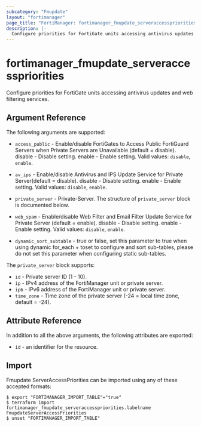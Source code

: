 ```yaml
---
subcategory: "Fmupdate"
layout: "fortimanager"
page_title: "FortiManager: fortimanager_fmupdate_serveraccesspriorities"
description: |-
  Configure priorities for FortiGate units accessing antivirus updates and web filtering services.
---
```


# fortimanager_fmupdate_serveraccesspriorities
Configure priorities for FortiGate units accessing antivirus updates and web filtering services.

## Argument Reference


The following arguments are supported:


* `access_public` - Enable/disable FortiGates to Access Public FortiGuard Servers when Private Servers are Unavailable (default = disable). disable - Disable setting. enable - Enable setting. Valid values: `disable`, `enable`.

* `av_ips` - Enable/disable Antivirus and IPS Update Service for Private Server(default = disable). disable - Disable setting. enable - Enable setting. Valid values: `disable`, `enable`.

* `private_server` - Private-Server. The structure of `private_server` block is documented below.
* `web_spam` - Enable/disable Web Filter and Email Filter Update Service for Private Server (default = enable). disable - Disable setting. enable - Enable setting. Valid values: `disable`, `enable`.

* `dynamic_sort_subtable` - true or false, set this parameter to true when using dynamic for_each + toset to configure and sort sub-tables, please do not set this parameter when configuring static sub-tables.

The `private_server` block supports:

* `id` - Private server ID (1 - 10).
* `ip` - IPv4 address of the FortiManager unit or private server.
* `ip6` - IPv6 address of the FortiManager unit or private server.
* `time_zone` - Time zone of the private server (-24 = local time zone, default = -24).


## Attribute Reference

In addition to all the above arguments, the following attributes are exported:
* `id` - an identifier for the resource.

## Import

Fmupdate ServerAccessPriorities can be imported using any of these accepted formats:
```
$ export "FORTIMANAGER_IMPORT_TABLE"="true"
$ terraform import fortimanager_fmupdate_serveraccesspriorities.labelname FmupdateServerAccessPriorities
$ unset "FORTIMANAGER_IMPORT_TABLE"
```

